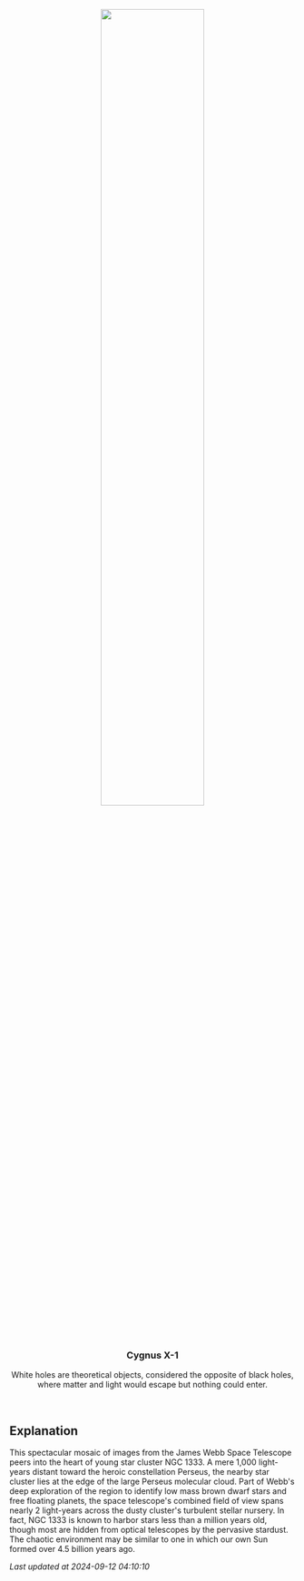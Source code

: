 <p align='center'>
    <img src='https://apod.nasa.gov/apod/image/2409/NGC1333Webb1024.jpg' width='60%' />
    <h3 align="center">Cygnus X-1</h3>
    <p align="center">White holes are theoretical objects, considered the opposite of black holes, where matter and light would escape but nothing could enter.</p>
</p>
<br/>

Explanation
--
This spectacular mosaic of images from the James Webb Space Telescope peers into the heart of young star cluster NGC 1333. A mere 1,000 light-years distant toward the heroic constellation Perseus, the nearby star cluster lies at the edge of the large Perseus molecular cloud. Part of Webb's deep exploration of the region to identify low mass brown dwarf stars and free floating planets, the space telescope's combined field of view spans nearly 2 light-years across the dusty cluster's turbulent stellar nursery. In fact, NGC 1333 is known to harbor stars less than a million years old, though most are hidden from optical telescopes by the pervasive stardust. The chaotic environment may be similar to one in which our own Sun formed over 4.5 billion years ago.


*Last updated at 2024-09-12 04:10:10*
